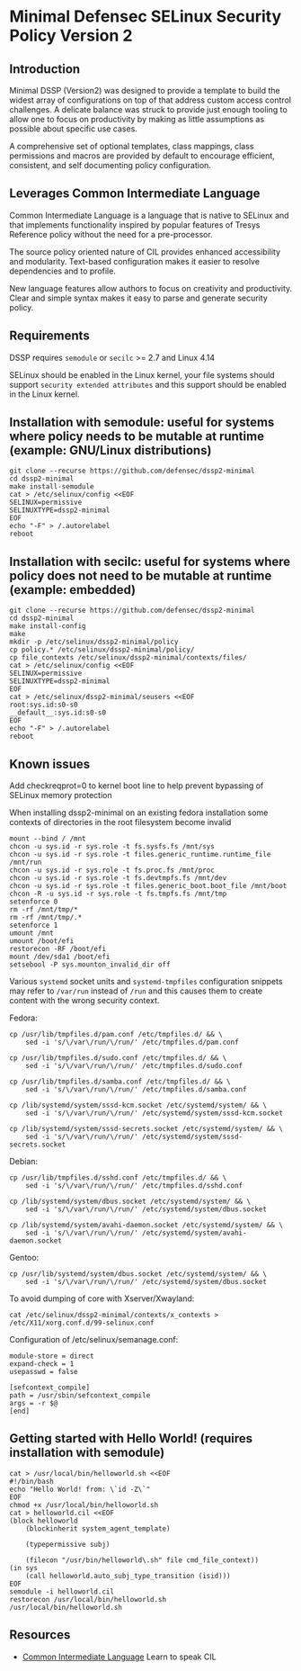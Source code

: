 # Minimal Defensec SELinux Security Policy Version 2

## Introduction

Minimal DSSP (Version2) was designed to provide a template to build the widest array of configurations on top of that address custom access control challenges. A delicate balance was struck to provide just enough tooling to allow one to focus on productivity by making as little assumptions as possible about specific use cases.

A comprehensive set of optional templates, class mappings, class permissions and macros are provided by default to encourage efficient, consistent, and self documenting policy configuration.


## Leverages Common Intermediate Language

Common Intermediate Language is a language that is native to SELinux and that implements functionality inspired by popular features of Tresys Reference policy without the need for a pre-processor.

The source policy oriented nature of CIL provides enhanced accessibility and modularity. Text-based configuration makes it easier to resolve dependencies and to profile.

New language features allow authors to focus on creativity and productivity. Clear and simple syntax makes it easy to parse and generate security policy.


## Requirements

DSSP requires `semodule` or `secilc` >= 2.7 and Linux 4.14

SELinux should be enabled in the Linux kernel, your file systems should support `security extended attributes` and this support should be enabled in the Linux kernel.


## Installation with semodule: useful for systems where policy needs to be mutable at runtime (example: GNU/Linux distributions)

    git clone --recurse https://github.com/defensec/dssp2-minimal
    cd dssp2-minimal
    make install-semodule
    cat > /etc/selinux/config <<EOF
    SELINUX=permissive
    SELINUXTYPE=dssp2-minimal
    EOF
    echo "-F" > /.autorelabel
    reboot


## Installation with secilc: useful for systems where policy does not need to be mutable at runtime (example: embedded)

    git clone --recurse https://github.com/defensec/dssp2-minimal
    cd dssp2-minimal
    make install-config
    make
    mkdir -p /etc/selinux/dssp2-minimal/policy
    cp policy.* /etc/selinux/dssp2-minimal/policy/
    cp file_contexts /etc/selinux/dssp2-minimal/contexts/files/
    cat > /etc/selinux/config <<EOF
    SELINUX=permissive
    SELINUXTYPE=dssp2-minimal
    EOF
    cat > /etc/selinux/dssp2-minimal/seusers <<EOF
    root:sys.id:s0-s0
    __default__:sys.id:s0-s0
    EOF
    echo "-F" > /.autorelabel
    reboot


## Known issues

Add checkreqprot=0 to kernel boot line to help prevent bypassing of SELinux memory protection

When installing dssp2-minimal on an existing fedora installation some contexts of directories in the root filesystem become invalid

    mount --bind / /mnt
    chcon -u sys.id -r sys.role -t fs.sysfs.fs /mnt/sys
    chcon -u sys.id -r sys.role -t files.generic_runtime.runtime_file /mnt/run
    chcon -u sys.id -r sys.role -t fs.proc.fs /mnt/proc
    chcon -u sys.id -r sys.role -t fs.devtmpfs.fs /mnt/dev
    chcon -u sys.id -r sys.role -t files.generic_boot.boot_file /mnt/boot
    chcon -R -u sys.id -r sys.role -t fs.tmpfs.fs /mnt/tmp
    setenforce 0
    rm -rf /mnt/tmp/*
    rm -rf /mnt/tmp/.*
    setenforce 1
    umount /mnt
    umount /boot/efi
    restorecon -RF /boot/efi
    mount /dev/sda1 /boot/efi
    setsebool -P sys.mounton_invalid_dir off

Various `systemd` socket units and `systemd-tmpfiles` configuration snippets may refer to `/var/run` instead of `/run` and this causes them to create content with the wrong security context.

Fedora:

    cp /usr/lib/tmpfiles.d/pam.conf /etc/tmpfiles.d/ && \
        sed -i 's/\/var\/run/\/run/' /etc/tmpfiles.d/pam.conf

    cp /usr/lib/tmpfiles.d/sudo.conf /etc/tmpfiles.d/ && \
        sed -i 's/\/var\/run/\/run/' /etc/tmpfiles.d/sudo.conf

    cp /usr/lib/tmpfiles.d/samba.conf /etc/tmpfiles.d/ && \
        sed -i 's/\/var\/run/\/run/' /etc/tmpfiles.d/samba.conf

    cp /lib/systemd/system/sssd-kcm.socket /etc/systemd/system/ && \
        sed -i 's/\/var\/run/\/run/' /etc/systemd/system/sssd-kcm.socket

    cp /lib/systemd/system/sssd-secrets.socket /etc/systemd/system/ && \
        sed -i 's/\/var\/run/\/run/' /etc/systemd/system/sssd-secrets.socket

Debian:

    cp /usr/lib/tmpfiles.d/sshd.conf /etc/tmpfiles.d/ && \
        sed -i 's/\/var\/run/\/run/' /etc/tmpfiles.d/sshd.conf

    cp /lib/systemd/system/dbus.socket /etc/systemd/system/ && \
        sed -i 's/\/var\/run/\/run/' /etc/systemd/system/dbus.socket

    cp /lib/systemd/system/avahi-daemon.socket /etc/systemd/system/ && \
        sed -i 's/\/var\/run/\/run/' /etc/systemd/system/avahi-daemon.socket

Gentoo:

    cp /usr/lib/systemd/system/dbus.socket /etc/systemd/system/ && \
        sed -i 's/\/var\/run/\/run/' /etc/systemd/system/dbus.socket

To avoid dumping of core with Xserver/Xwayland:

    cat /etc/selinux/dssp2-minimal/contexts/x_contexts > /etc/X11/xorg.conf.d/99-selinux.conf

Configuration of /etc/selinux/semanage.conf:

    module-store = direct
    expand-check = 1
    usepasswd = false

    [sefcontext_compile]
    path = /usr/sbin/sefcontext_compile
    args = -r $@
    [end]

## Getting started with Hello World! (requires installation with semodule)

    cat > /usr/local/bin/helloworld.sh <<EOF
    #!/bin/bash
    echo "Hello World! from: \`id -Z\`"
    EOF
    chmod +x /usr/local/bin/helloworld.sh
    cat > helloworld.cil <<EOF
    (block helloworld
        (blockinherit system_agent_template)

        (typepermissive subj)

        (filecon "/usr/bin/helloworld\.sh" file cmd_file_context))
    (in sys
        (call helloworld.auto_subj_type_transition (isid)))
    EOF
    semodule -i helloworld.cil
    restorecon /usr/local/bin/helloworld.sh
    /usr/local/bin/helloworld.sh


## Resources

* [Common Intermediate Language](https://github.com/SELinuxProject/selinux/blob/master/secilc/docs/README.md) Learn to speak CIL
